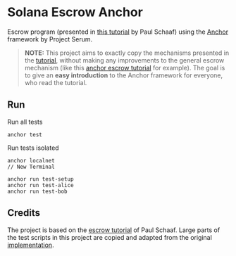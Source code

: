 # Solana Escrow Anchor
Escrow program (presented in [this tutorial](https://paulx.dev/blog/2021/01/14/programming-on-solana-an-introduction/) by Paul Schaaf) using the [Anchor](https://github.com/project-serum/anchor) framework by Project Serum.

> **NOTE:** This project aims to exactly copy the mechanisms presented in the [tutorial](https://paulx.dev/blog/2021/01/14/programming-on-solana-an-introduction/), without making any improvements to the general escrow mechanism (like this [anchor escrow tutorial](https://hackmd.io/@ironaddicteddog/solana-anchor-escrow) for example). The goal is to give an **easy introduction** to the Anchor framework for everyone, who read the tutorial.

## Run

Run all tests
```
anchor test
```

Run tests isolated
```console
anchor localnet
// New Terminal

anchor run test-setup
anchor run test-alice
anchor run test-bob
```

## Credits

The project is based on the [escrow tutorial](https://paulx.dev/blog/2021/01/14/programming-on-solana-an-introduction/) of Paul Schaaf.
Large parts of the test scripts in this project are copied and adapted from the original [implementation](https://github.com/paul-schaaf/solana-escrow).